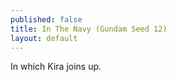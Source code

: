 ```yaml
---
published: false
title: In The Navy (Gundam Seed 12)
layout: default
---
```


In which Kira joins up.


